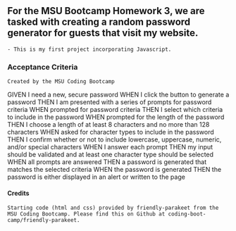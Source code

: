 # <Random Password Generator>

## For the MSU Bootcamp Homework 3, we are tasked with creating a random password generator for guests that visit my website.
    - This is my first project incorporating Javascript. 

### Acceptance Criteria
    Created by the MSU Coding Bootcamp
    
GIVEN I need a new, secure password
WHEN I click the button to generate a password
THEN I am presented with a series of prompts for password criteria
WHEN prompted for password criteria
THEN I select which criteria to include in the password
WHEN prompted for the length of the password
THEN I choose a length of at least 8 characters and no more than 128 characters
WHEN asked for character types to include in the password
THEN I confirm whether or not to include lowercase, uppercase, numeric, and/or special characters
WHEN I answer each prompt
THEN my input should be validated and at least one character type should be selected
WHEN all prompts are answered
THEN a password is generated that matches the selected criteria
WHEN the password is generated
THEN the password is either displayed in an alert or written to the page

#### Credits
    Starting code (html and css) provided by friendly-parakeet from the MSU Coding Bootcamp. Please find this on Github at coding-boot-camp/friendly-parakeet.
